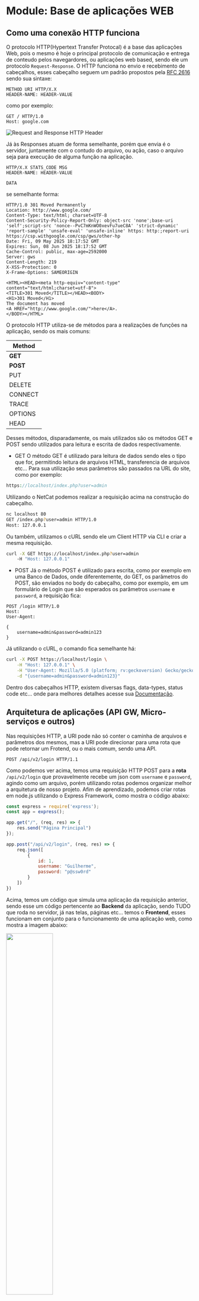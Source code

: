 # Module: Base de aplicações WEB

## Como uma conexão HTTP funciona

O protocolo HTTP(Hypertext Transfer Protocal) é a base das aplicações Web, pois o mesmo é hoje o principal protocolo de comunicação e entrega de conteudo pelos navegardores, ou aplicações web based, sendo ele um protocolo `Request-Response`.
O HTTP funciona no envio e recebimento de cabeçalhos, esses cabeçalho seguem um padrão propostos pela [RFC 2616](https://datatracker.ietf.org/doc/html/rfc2616) sendo sua sintaxe:

```http
METHOD URI HTTP/X.X
HEADER-NAME: HEADER-VALUE
```

como por exemplo:

```http
GET / HTTP/1.0
Host: google.com

```

![Request and Response HTTP Header](./images/headers_http.png)

Já às Responses atuam de forma semelhante, porém que envia é o servidor, juntamente com o contudo do arquivo, ou ação, caso o arquivo seja para execução de alguma função na aplicação.

```http
HTTP/X.X STATS_CODE MSG
HEADER-NAME: HEADER-VALUE

DATA
```

se semelhante forma:

```http
HTTP/1.0 301 Moved Permanently
Location: http://www.google.com/
Content-Type: text/html; charset=UTF-8
Content-Security-Policy-Report-Only: object-src 'none';base-uri 'self';script-src 'nonce--PvC7mKnWO0xevFu7ueC8A' 'strict-dynamic' 'report-sample' 'unsafe-eval' 'unsafe-inline' https: http:;report-uri https://csp.withgoogle.com/csp/gws/other-hp
Date: Fri, 09 May 2025 18:17:52 GMT
Expires: Sun, 08 Jun 2025 18:17:52 GMT
Cache-Control: public, max-age=2592000
Server: gws
Content-Length: 219
X-XSS-Protection: 0
X-Frame-Options: SAMEORIGIN

<HTML><HEAD><meta http-equiv="content-type" content="text/html;charset=utf-8">
<TITLE>301 Moved</TITLE></HEAD><BODY>
<H1>301 Moved</H1>
The document has moved
<A HREF="http://www.google.com/">here</A>.
</BODY></HTML>
```

O protocolo HTTP utiliza-se de métodos para a realizações de funções na aplicação, sendo os mais comuns:

| Method   |
| -------- |
| **GET**  |
| **POST** |
| PUT      |
| DELETE   |
| CONNECT  |
| TRACE    |
| OPTIONS  |
| HEAD     |

Desses métodos, disparadamente, os mais utilizados são os métodos GET  e POST sendo utilizados para leitura e escrita de dados respectivamente.

 - GET
O método GET é utilizado para leitura de dados sendo eles o tipo que for, permitindo leitura de arquivos HTML, transferencia de arquivos etc...
Para sua utilização seus parâmetros são passados na URL do site, como por exemplo:
```php
https://localhost/index.php?user=admin
```
Utilizando o NetCat podemos realizar a requisição acima na construção do cabeçalho.
```sh
nc localhost 80
GET /index.php?user=admin HTTP/1.0
Host: 127.0.0.1
```
Ou também, utilizamos o cURL sendo ele um Client HTTP via CLI e criar a mesma requisição.
```sh
curl -X GET https://localhost/index.php?user=admin
	-H "Host: 127.0.0.1"
```

- POST
Já o método POST é utilizado para escrita, como por exemplo em uma Banco de Dados, onde diferentemente, do GET, os parâmetros do POST, são enviados no body do cabeçalho, como por exemplo, em um formulário de Login que são esperados os parâmetros `username` e `password`, a requisição fica:
```http
POST /login HTTP/1.0
Host:
User-Agent:

{
	username=admin&password=admin123
}
``` 
Já utilizando o cURL, o comando fica semelhante há:
```sh
curl -X POST https://localhost/login \
	-H "Host: 127.0.0.1" \
	-H "User-Agent: Mozilla/5.0 (platform; rv:geckoversion) Gecko/geckotrail Firefox/firefoxversion" \
	-d "{username=admin&password=admin123}"
```

Dentro dos cabeçalhos HTTP, existem diversas flags, data-types, status code etc... onde para melhores detalhes acesse sua [Documentação](https://developer.mozilla.org/pt-BR/docs/Web/HTTP/Reference/Headers).

## Arquitetura de aplicações (API GW, Micro-serviços e outros)

Nas requisições HTTP, a URI pode não só conter o caminha de arquivos e parâmetros dos mesmos, mas a URI pode direcionar para uma rota que pode retornar um Frotend, ou o mais comum, sendo uma API.

```http
POST /api/v2/login HTTP/1.1
```

Como podemos ver acima, temos uma requisição HTTP POST para a **rota** `/api/v2/login` que provavelmente recebe um json com `username` e `password`, agindo como um arquivo, porém utilizando rotas podemos organizar melhor a arquitetura de nosso projeto.
Afim de aprendizado, podemos criar rotas em node.js utilizando o Express Framework, como mostra o código abaixo:

```js
const express = require('express');
const app = express();

app.get("/", (req, res) => {
	res.send("Página Principal")
});

app.post("/api/v2/login", (req, res) => {
	req.json([
		{
			id: 1,
			username: "Guilherme",
			password: "p@ssw0rd"
		}
	])
})
```
Acima, temos um código que simula uma aplicação da requisição anterior, sendo esse um código pertencente ao **Backend** da aplicação, sendo TUDO que roda no servidor, já nas telas, páginas etc... temos o **Frontend**, esses funcionam em conjunto para o funcionamento de uma aplicação web, como mostra a imagem abaixo:

<img src="images/FrontendxBackend.png" style="width:50%">

De maneira simples, uma aplicação pode conter 2 tipos diferentes dee Arquitetura, sendo elas Monolito e Micro-Serviços.
Sendo criadas e desenvolvidas de maneira diferentes, ambas utilizam a integração de Back e Frontend.

### Monolito

Monolitos, são aplicações que mais simples, geralemnte encontradas em softwares mais antigos, que centralizam todo seu desenvolvimento em uma mesma "Infraestrutura", se posso dizer dessa forma, sendo o FRONT e o BACKEND unidos e funcionam um dependente do outro, separando somente seu Banco de dados, assim como  mostra a imagem abaixo:

<img src="images/monolito.png" style="width:50%">

### Micro-Serviços

Já os micro-serviços, são uma forma de mais fácil de escalonar aplicações, pois cada funcionalidade importante da aplicação é desenvolvido como uma aplicação a parte, ou seja, caso aquela funcionalidade/Serviço, esteja sendo mais requisitada, podemos escalonar horizontalmente somente aquele serviço, não necessitando de um escalonamento vertical como em monolitos.
E para isso, existem diversas formas que micro-serviços, porém o mais utilizados são os Event-Driven Arch que são os micro-serviços baseados em eventos, pois para que os serviços comuniquem entre si, é necessário que haja um Message Broker, sendo ele um sistema de mensageria que informa a demanda para cada serviço, permitindo assim que não aconteça uma algazarra de requisições HTTP entre cada serviço.
Segue imagem do fluxo de funcionamento do modelo acima:

<img src="images/micro-services.png" style="width:50%">